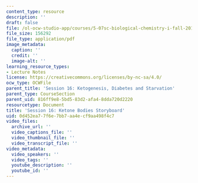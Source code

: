```yaml
---
content_type: resource
description: ''
draft: false
file: /ol-ocw-studio-app/courses/5-07sc-biological-chemistry-i-fall-2013/0d452ea77f6e7bb7aa4ecf9aa498f4c7_sb_session16.pdf
file_size: 156292
file_type: application/pdf
image_metadata:
  caption: ''
  credit: ''
  image-alt: ''
learning_resource_types:
- Lecture Notes
license: https://creativecommons.org/licenses/by-nc-sa/4.0/
ocw_type: OCWFile
parent_title: 'Session 16: Ketogenesis, Diabetes and Starvation'
parent_type: CourseSection
parent_uid: 816ff9e8-5bd5-83d2-afa4-8dda720d2220
resourcetype: Document
title: 'Session 16: Ketone Bodies Storyboard'
uid: 0d452ea7-7f6e-7bb7-aa4e-cf9aa498f4c7
video_files:
  archive_url: ''
  video_captions_file: ''
  video_thumbnail_file: ''
  video_transcript_file: ''
video_metadata:
  video_speakers: ''
  video_tags: ''
  youtube_description: ''
  youtube_id: ''
---
```

